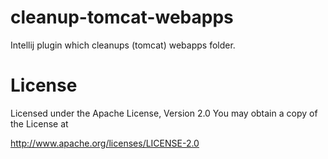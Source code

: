 cleanup-tomcat-webapps
=========================

Intellij plugin which cleanups (tomcat) webapps folder.


License
=========================

   Licensed under the Apache License, Version 2.0
   You may obtain a copy of the License at

<a href="http://www.apache.org/licenses/LICENSE-2.0">http://www.apache.org/licenses/LICENSE-2.0</a>

